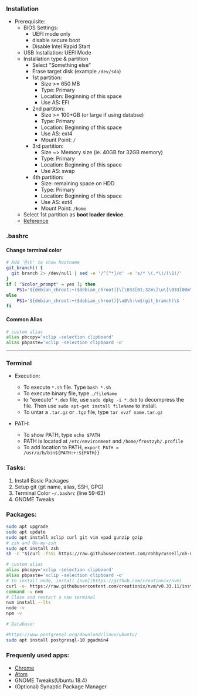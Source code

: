 ### Installation
* Prerequisite:
  * BIOS Settings:
    * UEFI mode only
    * disable secure boot
    * Disable Intel Rapid Start
  * USB Installation: UEFI Mode
  * Installation type & partition
    * Select "Something else"
    * Erase target disk (example `/dev/sda`)
    * 1st partition:
      * Size >= 650 MB
      * Type: Primary
      * Location: Beginning of this space
      * Use AS: EFI
    * 2nd partition:
      * Size >= 100+GB (or large if using databse)
      * Type: Primary
      * Location: Beginning of this space
      * Use AS: ext4
      * Mount Point: `/`
    * 3rd partition:
      * Size ~> Memory size (ie. 40GB for 32GB memory)
      * Type: Primary
      * Location: Beginning of this space
      * Use AS: swap
    * 4th partition:
      * Size: remaining space on HDD
      * Type: Primary
      * Location: Beginning of this space
      * Use AS: ext4
      * Mount Point: `/home`
  * Select 1st partition as **boot loader device**.
  * [Reference](https://askubuntu.com/questions/726972/dual-boot-windows-10-and-linux-ubuntu-on-separate-hard-drives)

### .bashrc
#### Change terminal color
```bash
# Add '@\h' to show hostname
git_branch() {
  git branch 2> /dev/null | sed -e '/^[^*]/d' -e 's/* \(.*\)/(\1)/'
}
if [ "$color_prompt" = yes ]; then
    PS1='${debian_chroot:+($debian_chroot)}\[\033[01;32m\]\u\[\033[00m\]:\[\033[01;34m\]\w\[\033[33m\]$(git_branch)\[\033[00m\]\$ '
else
    PS1='${debian_chroot:+($debian_chroot)}\u@\h:\w$(git_branch)\$ '
fi
```
#### Common Alias
```bash
# custom alias
alias pbcopy='xclip -selection clipboard'
alias pbpaste='xclip -selection clipboard -o'
```
---

### Terminal
* Execution:
  * To execute `*.sh` file. Type `bash *.sh`
  * To execute binary file, type `./fileName`
  * to "execute" `*.deb` file, use `sudo dpkg -i *.deb` to decompress the file.
  Then use `sudo apt-get install fileName` to install.
  * To untar a `.tar.gz` or `.tgz` file, type `tar xvzf name.tar.gz`

* PATH:
  * To show PATH, type `echo $PATH`
  * PATH is located at `/etc/environment` and `/home/frostzyh/.profile`
  * To add location to PATH, `export PATH = /usr/a/b/bin${PATH:+:${PATH}}`



### Tasks:
1. Install Basic Packages
2. Setup git (git name, alias, SSH, GPG)
3. Terminal Color `~/.bashrc` (line 59-63)
4. GNOME Tweaks

### Packages:

```bash
sudo apt upgrade
sudo apt update
sudo apt install xclip curl git vim xpad gunzip gzip
# zsh and Oh-my-zsh
sudo apt install zsh
sh -c "$(curl -fsSL https://raw.githubusercontent.com/robbyrussell/oh-my-zsh/master/tools/install.sh)"

# custom alias
alias pbcopy='xclip -selection clipboard'
alias pbpaste='xclip -selection clipboard -o'
# to install node, install [nvm](https://github.com/creationix/nvm)
curl -o- https://raw.githubusercontent.com/creationix/nvm/v0.33.11/install.sh | bash
command -v nvm
# Close and restart a new terminal
nvm install --lts
node -v
npm -v

# Database:

#https://www.postgresql.org/download/linux/ubuntu/
sudo apt install postgresql-10 pgadmin4
```

### Frequenly used apps:
* [Chrome](https://www.google.com/chrome/)
* [Atom](https://atom.io/)
* GNOME Tweaks(Ubuntu 18.4)
* (Optional) Synaptic Package Manager
